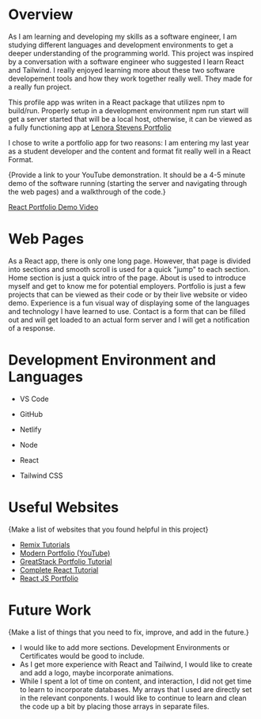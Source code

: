 # Overview

As I am learning and developing my skills as a software engineer, I am studying different languages and development environments to get a deeper understanding of the programming world.  This project was inspired by a conversation with a software engineer who suggested I learn React and Tailwind.  I really enjoyed learning more about these two software developement tools and how they work together really well.  They made for a really fun project.

This profile app was writen in a React package that utilizes npm to build/run.  Properly setup in a development environment npm run start will get a server started that will be a local host, otherwise, it can be viewed as a fully functioning app at [Lenora Stevens Portfolio](https://lenorastevensportfolio.netlify.app/)

I chose to write a portfolio app for two reasons: I am entering my last year as a student developer and the content and format fit really well in a React Format.  

{Provide a link to your YouTube demonstration.  It should be a 4-5 minute demo of the software running (starting the server and navigating through the web pages) and a walkthrough of the code.}

[React Portfolio Demo Video](http://youtube.link.goes.here)

# Web Pages

As a React app, there is only one long page.  However, that page is divided into sections and smooth scroll is used for a quick "jump" to each section. Home section is just a quick intro of the page. About is used to introduce myself and get to know me for potential employers.  Portfolio is just a few projects that can be viewed as their code or by their live website or video demo.  Experience is a fun visual way of displaying some of the languages and technology I have learned to use.  Contact is a form that can be filled out and will get loaded to an actual form server and I will get a notification of a response.

# Development Environment and Languages

- VS Code
- GitHub
- Netlify

- Node
- React
- Tailwind CSS

# Useful Websites

{Make a list of websites that you found helpful in this project}
* [Remix Tutorials](https://remix.run/docs/en/main/start/quickstart)
* [Modern Portfolio (YouTube)](https://www.youtube.com/live/urgi2iz9P6U?si=g4x7AEVl5iKEGsJL)
* [GreatStack Portfolio Tutorial](https://youtu.be/4ag1LsgIUc0?si=BK2W58R0PAtiwjjR)
* [Complete React Tutorial](https://youtu.be/YQCDUJ6hhNY?si=uOOdnLoxfHJBaaps)
* [React JS Portfolio](https://youtu.be/LpZrAjU6Hhk?si=C2FXJuUMRrjodaAe)

# Future Work

{Make a list of things that you need to fix, improve, and add in the future.}
* I would like to add more sections. Development Environments or Certificates would be good to include.
* As I get more experience with React and Tailwind, I would like to create and add a logo, maybe incorporate animations.
* While I spent a lot of time on content, and interaction, I did not get time to learn to incorporate databases.  My arrays that I used are directly set in the relevant conponents. I would like to continue to learn and clean the code up a bit by placing those arrays in separate files.